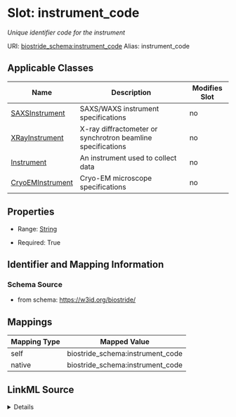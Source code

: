 

# Slot: instrument_code 


_Unique identifier code for the instrument_





URI: [biostride_schema:instrument_code](https://w3id.org/biostride/schema/instrument_code)
Alias: instrument_code

<!-- no inheritance hierarchy -->





## Applicable Classes

| Name | Description | Modifies Slot |
| --- | --- | --- |
| [SAXSInstrument](SAXSInstrument.md) | SAXS/WAXS instrument specifications |  no  |
| [XRayInstrument](XRayInstrument.md) | X-ray diffractometer or synchrotron beamline specifications |  no  |
| [Instrument](Instrument.md) | An instrument used to collect data |  no  |
| [CryoEMInstrument](CryoEMInstrument.md) | Cryo-EM microscope specifications |  no  |






## Properties

* Range: [String](String.md)

* Required: True




## Identifier and Mapping Information






### Schema Source


* from schema: https://w3id.org/biostride/




## Mappings

| Mapping Type | Mapped Value |
| ---  | ---  |
| self | biostride_schema:instrument_code |
| native | biostride_schema:instrument_code |




## LinkML Source

<details>
```yaml
name: instrument_code
description: Unique identifier code for the instrument
from_schema: https://w3id.org/biostride/
rank: 1000
alias: instrument_code
owner: Instrument
domain_of:
- Instrument
range: string
required: true

```
</details>